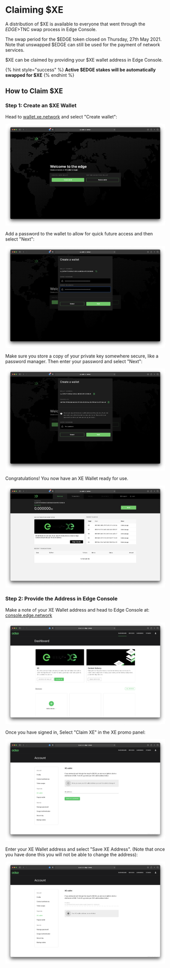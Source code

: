 # Claiming $XE

A distribution of $XE is available to everyone that went through the $EDGE>$TNC swap process in Edge Console.

The swap period for the $EDGE token closed on Thursday, 27th May 2021. Note that unswapped $EDGE can still be used for the payment of network services.

$XE can be claimed by providing your $XE wallet address in Edge Console.

{% hint style="success" %}
**Active $EDGE stakes will be automatically swapped for $XE**
{% endhint %}

## How to Claim $XE

### Step 1: Create an $XE Wallet

Head to [wallet.xe.network](https://wallet.xe.network) and select "Create wallet":

![](../.gitbook/assets/screenshot-2021-06-04-at-17.07.20.png)

Add a password to the wallet to allow for quick future access and then select "Next":

![](../.gitbook/assets/screenshot-2021-06-04-at-17.09.06.png)

Make sure you store a copy of your private key somewhere secure, like a password manager. Then enter your password and select "Next":

![](../.gitbook/assets/screenshot-2021-06-04-at-17.09.57.png)

Congratulations! You now have an XE Wallet ready for use.

![](../.gitbook/assets/screenshot-2021-06-04-at-17.12.15.png)

### Step 2: Provide the Address in Edge Console

Make a note of your XE Wallet address and head to Edge Console at: [console.edge.network](https://console.edge.network)

![](../.gitbook/assets/screenshot-2021-06-04-at-17.14.43.png)

Once you have signed in, Select "Claim XE" in the XE promo panel:

![](../.gitbook/assets/screenshot-2021-06-04-at-17.15.48.png)

Enter your XE Wallet address and select "Save XE Address". \(Note that once you have done this you will not be able to change the address\):

![](../.gitbook/assets/screenshot-2021-06-04-at-17.17.33.png)
